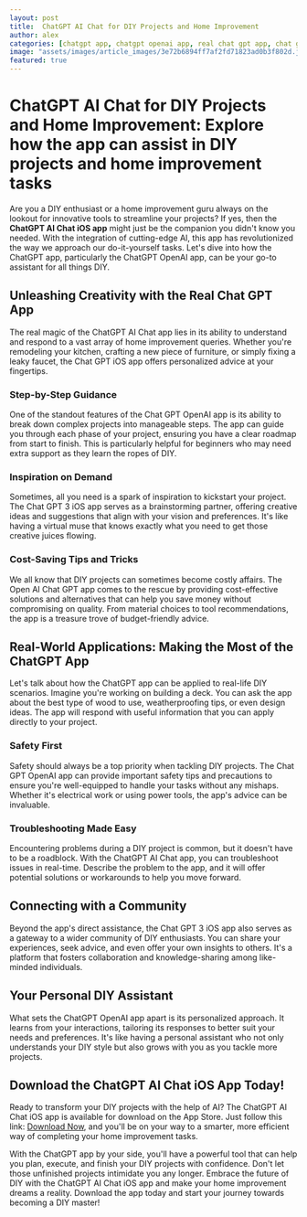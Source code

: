 ```yaml
---
layout: post
title:  ChatGPT AI Chat for DIY Projects and Home Improvement
author: alex
categories: [chatgpt app, chatgpt openai app, real chat gpt app, chat gpt ios, chart gpt openai app, chat gpt 3 ios, open ai chat gpt app]
image: "assets/images/article_images/3e72b6894ff7af2fd71823ad0b3f802d.jpg"
featured: true
---
```


# ChatGPT AI Chat for DIY Projects and Home Improvement: Explore how the app can assist in DIY projects and home improvement tasks

Are you a DIY enthusiast or a home improvement guru always on the lookout for innovative tools to streamline your projects? If yes, then the **ChatGPT AI Chat iOS app** might just be the companion you didn't know you needed. With the integration of cutting-edge AI, this app has revolutionized the way we approach our do-it-yourself tasks. Let's dive into how the ChatGPT app, particularly the ChatGPT OpenAI app, can be your go-to assistant for all things DIY.

## Unleashing Creativity with the Real Chat GPT App

The real magic of the ChatGPT AI Chat app lies in its ability to understand and respond to a vast array of home improvement queries. Whether you're remodeling your kitchen, crafting a new piece of furniture, or simply fixing a leaky faucet, the Chat GPT iOS app offers personalized advice at your fingertips.

### Step-by-Step Guidance

One of the standout features of the Chat GPT OpenAI app is its ability to break down complex projects into manageable steps. The app can guide you through each phase of your project, ensuring you have a clear roadmap from start to finish. This is particularly helpful for beginners who may need extra support as they learn the ropes of DIY.

### Inspiration on Demand

Sometimes, all you need is a spark of inspiration to kickstart your project. The Chat GPT 3 iOS app serves as a brainstorming partner, offering creative ideas and suggestions that align with your vision and preferences. It's like having a virtual muse that knows exactly what you need to get those creative juices flowing.

### Cost-Saving Tips and Tricks

We all know that DIY projects can sometimes become costly affairs. The Open AI Chat GPT app comes to the rescue by providing cost-effective solutions and alternatives that can help you save money without compromising on quality. From material choices to tool recommendations, the app is a treasure trove of budget-friendly advice.

## Real-World Applications: Making the Most of the ChatGPT App

Let's talk about how the ChatGPT app can be applied to real-life DIY scenarios. Imagine you're working on building a deck. You can ask the app about the best type of wood to use, weatherproofing tips, or even design ideas. The app will respond with useful information that you can apply directly to your project.

### Safety First

Safety should always be a top priority when tackling DIY projects. The Chat GPT OpenAI app can provide important safety tips and precautions to ensure you're well-equipped to handle your tasks without any mishaps. Whether it's electrical work or using power tools, the app's advice can be invaluable.

### Troubleshooting Made Easy

Encountering problems during a DIY project is common, but it doesn't have to be a roadblock. With the ChatGPT AI Chat app, you can troubleshoot issues in real-time. Describe the problem to the app, and it will offer potential solutions or workarounds to help you move forward.

## Connecting with a Community

Beyond the app's direct assistance, the Chat GPT 3 iOS app also serves as a gateway to a wider community of DIY enthusiasts. You can share your experiences, seek advice, and even offer your own insights to others. It's a platform that fosters collaboration and knowledge-sharing among like-minded individuals.

## Your Personal DIY Assistant

What sets the ChatGPT OpenAI app apart is its personalized approach. It learns from your interactions, tailoring its responses to better suit your needs and preferences. It's like having a personal assistant who not only understands your DIY style but also grows with you as you tackle more projects.

## Download the ChatGPT AI Chat iOS App Today!

Ready to transform your DIY projects with the help of AI? The ChatGPT AI Chat iOS app is available for download on the App Store. Just follow this link: [Download Now](https://apps.apple.com/us/app/ai-ask-chat-with-ai-bots/id6472484891), and you'll be on your way to a smarter, more efficient way of completing your home improvement tasks.

With the ChatGPT app by your side, you'll have a powerful tool that can help you plan, execute, and finish your DIY projects with confidence. Don't let those unfinished projects intimidate you any longer. Embrace the future of DIY with the ChatGPT AI Chat iOS app and make your home improvement dreams a reality. Download the app today and start your journey towards becoming a DIY master!